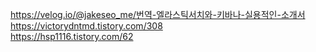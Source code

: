 https://velog.io/@jakeseo_me/번역-엘라스틱서치와-키바나-실용적인-소개서  
https://victorydntmd.tistory.com/308  
https://hsp1116.tistory.com/62  
